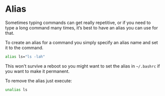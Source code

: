 # Alias

Sometimes typing commands can get really repetitive, or if you need to type a long command many times, it’s best to have an alias you can use for that.

To create an alias for a command you simply specify an alias name and set it to the command.

```bash
alias ls="ls -lah"
```

This won't survive a reboot so you might want to set the alias in ```~/.bashrc``` if you want to make it permanent.

To remove the alias just execute:

```bash
unalias ls
```
